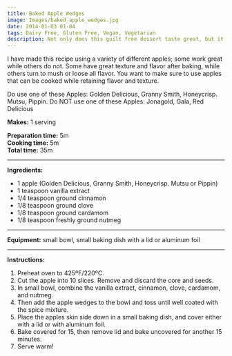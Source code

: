 ```yaml
---
title: Baked Apple Wedges
image: Images/baked_apple_wedges.jpg
date: 2014-01-03 01-04
tags: Dairy Free, Gluten Free, Vegan, Vegetarian
description: Not only does this guilt free dessert taste great, but it will make your house smell amazing!
---
```

I have made this recipe using a variety of different apples; some work great while others do not. Some have great texture and flavor after baking, while others turn to mush or loose all flavor. You want to make sure to use apples that can be cooked while retaining flavor and texture.

Do use one of these Apples: Golden Delicious, Granny Smith, Honeycrisp. Mutsu, Pippin.
Do NOT use one of these Apples: Jonagold, Gala, Red Delicious

**Makes:** 1 serving

**Preparation time:** 5m  
**Cooking time:** 5m  
**Total time:** 35m

---

**Ingredients:**

- 1 apple (Golden Delicious, Granny Smith, Honeycrisp. Mutsu or Pippin)
- 1 teaspoon vanilla extract
- 1/4 teaspoon ground cinnamon
- 1/8 teaspoon ground clove
- 1/8 teaspoon ground cardamom
- 1/8 teaspoon freshly ground nutmeg


---

**Equipment:** small bowl, small baking dish with a lid or aluminum foil

---

**Instructions:**

1. Preheat oven to 425ºF/220ºC.
1. Cut the apple into 10 slices. Remove and discard the core and seeds.
1. In small bowl, combine the vanilla extract, cinnamon, clove, cardamom, and nutmeg.
1. Then add the apple wedges to the bowl and toss until well coated with the spice mixture.
1. Place the apples skin side down in a small baking dish, and cover either with a lid or with aluminum foil. 
1. Bake covered for 15, then remove lid and bake uncovered for another 15 minutes.
1. Serve warm!

